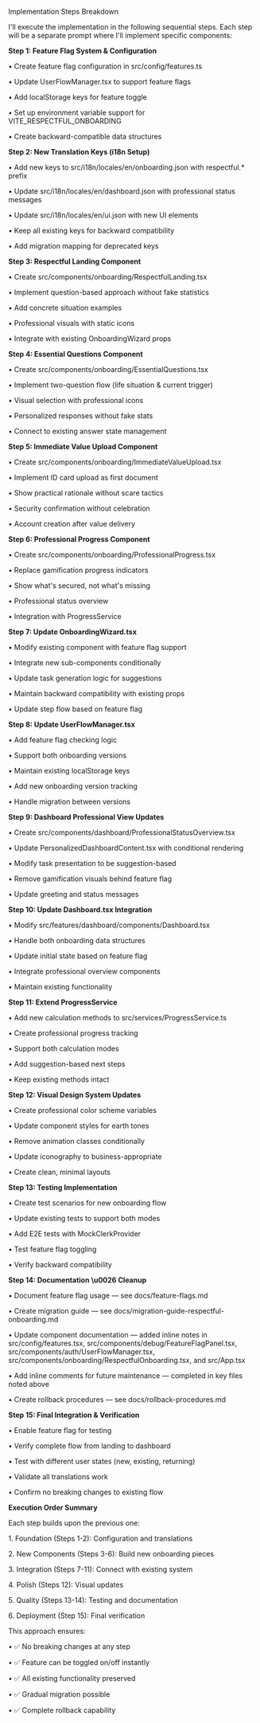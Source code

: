 Implementation Steps Breakdown

I'll execute the implementation in the following sequential steps. Each step will be a separate prompt where I'll implement specific components:

**Step 1: Feature Flag System & Configuration**

• Create feature flag configuration in src/config/features.ts

• Update UserFlowManager.tsx to support feature flags

• Add localStorage keys for feature toggle

• Set up environment variable support for VITE_RESPECTFUL_ONBOARDING

• Create backward-compatible data structures

**Step 2: New Translation Keys (i18n Setup)**

• Add new keys to src/i18n/locales/en/onboarding.json with respectful.\* prefix

• Update src/i18n/locales/en/dashboard.json with professional status messages

• Update src/i18n/locales/en/ui.json with new UI elements

• Keep all existing keys for backward compatibility

• Add migration mapping for deprecated keys

**Step 3: Respectful Landing Component**

• Create src/components/onboarding/RespectfulLanding.tsx

• Implement question-based approach without fake statistics

• Add concrete situation examples

• Professional visuals with static icons

• Integrate with existing OnboardingWizard props

**Step 4: Essential Questions Component**

• Create src/components/onboarding/EssentialQuestions.tsx

• Implement two-question flow (life situation & current trigger)

• Visual selection with professional icons

• Personalized responses without fake stats

• Connect to existing answer state management

**Step 5: Immediate Value Upload Component**

• Create src/components/onboarding/ImmediateValueUpload.tsx

• Implement ID card upload as first document

• Show practical rationale without scare tactics

• Security confirmation without celebration

• Account creation after value delivery

**Step 6: Professional Progress Component**

• Create src/components/onboarding/ProfessionalProgress.tsx

• Replace gamification progress indicators

• Show what's secured, not what's missing

• Professional status overview

• Integration with ProgressService

**Step 7: Update OnboardingWizard.tsx**

• Modify existing component with feature flag support

• Integrate new sub-components conditionally

• Update task generation logic for suggestions

• Maintain backward compatibility with existing props

• Update step flow based on feature flag

**Step 8: Update UserFlowManager.tsx**

• Add feature flag checking logic

• Support both onboarding versions

• Maintain existing localStorage keys

• Add new onboarding version tracking

• Handle migration between versions

**Step 9: Dashboard Professional View Updates**

• Create src/components/dashboard/ProfessionalStatusOverview.tsx

• Update PersonalizedDashboardContent.tsx with conditional rendering

• Modify task presentation to be suggestion-based

• Remove gamification visuals behind feature flag

• Update greeting and status messages

**Step 10: Update Dashboard.tsx Integration**

• Modify src/features/dashboard/components/Dashboard.tsx

• Handle both onboarding data structures

• Update initial state based on feature flag

• Integrate professional overview components

• Maintain existing functionality

**Step 11: Extend ProgressService**

• Add new calculation methods to src/services/ProgressService.ts

• Create professional progress tracking

• Support both calculation modes

• Add suggestion-based next steps

• Keep existing methods intact

**Step 12: Visual Design System Updates**

• Create professional color scheme variables

• Update component styles for earth tones

• Remove animation classes conditionally

• Update iconography to business-appropriate

• Create clean, minimal layouts

**Step 13: Testing Implementation**

• Create test scenarios for new onboarding flow

• Update existing tests to support both modes

• Add E2E tests with MockClerkProvider

• Test feature flag toggling

• Verify backward compatibility

**Step 14: Documentation \u0026 Cleanup**

• Document feature flag usage — see docs/feature-flags.md

• Create migration guide — see docs/migration-guide-respectful-onboarding.md

• Update component documentation — added inline notes in src/config/features.tsx, src/components/debug/FeatureFlagPanel.tsx, src/components/auth/UserFlowManager.tsx, src/components/onboarding/RespectfulOnboarding.tsx, and src/App.tsx

• Add inline comments for future maintenance — completed in key files noted above

• Create rollback procedures — see docs/rollback-procedures.md

**Step 15: Final Integration & Verification**

• Enable feature flag for testing

• Verify complete flow from landing to dashboard

• Test with different user states (new, existing, returning)

• Validate all translations work

• Confirm no breaking changes to existing flow

**Execution Order Summary**

Each step builds upon the previous one:

1\. Foundation (Steps 1-2): Configuration and translations

2\. New Components (Steps 3-6): Build new onboarding pieces

3\. Integration (Steps 7-11): Connect with existing system

4\. Polish (Steps 12): Visual updates

5\. Quality (Steps 13-14): Testing and documentation

6\. Deployment (Step 15): Final verification

This approach ensures:

• ✅ No breaking changes at any step

• ✅ Feature can be toggled on/off instantly

• ✅ All existing functionality preserved

• ✅ Gradual migration possible

• ✅ Complete rollback capability
